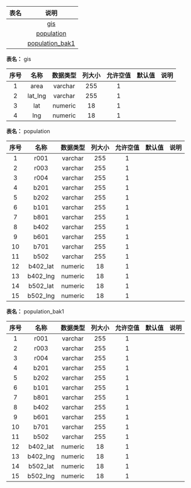 | 表名                  | 说明       |
| :---: | :---: |
        | [gis](#gis) | public |
        | [population](#population) | public |
        | [population_bak1](#population_bak1) | public |

**表名：** <a id="gis">gis</a>


| 序号 | 名称 | 数据类型 | 列大小 | 允许空值  |  默认值 |   说明 |
| :---: | :---: | :---:| :---: | :---: | :---: | :---:|
|  1   | area |   varchar   | 255   | 1   |   |    |
|  2   | lat_lng |   varchar   | 255   | 1   |   |    |
|  3   | lat |   numeric   | 18   | 1   |   |    |
|  4   | lng |   numeric   | 18   | 1   |   |    |

**表名：** <a id="population">population</a>


| 序号 | 名称 | 数据类型 | 列大小 | 允许空值  |  默认值 |   说明 |
| :---: | :---: | :---:| :---: | :---: | :---: | :---:|
|  1   | r001 |   varchar   | 255   | 1   |   |    |
|  2   | r003 |   varchar   | 255   | 1   |   |    |
|  3   | r004 |   varchar   | 255   | 1   |   |    |
|  4   | b201 |   varchar   | 255   | 1   |   |    |
|  5   | b202 |   varchar   | 255   | 1   |   |    |
|  6   | b101 |   varchar   | 255   | 1   |   |    |
|  7   | b801 |   varchar   | 255   | 1   |   |    |
|  8   | b402 |   varchar   | 255   | 1   |   |    |
|  9   | b601 |   varchar   | 255   | 1   |   |    |
|  10   | b701 |   varchar   | 255   | 1   |   |    |
|  11   | b502 |   varchar   | 255   | 1   |   |    |
|  12   | b402_lat |   numeric   | 18   | 1   |   |    |
|  13   | b402_lng |   numeric   | 18   | 1   |   |    |
|  14   | b502_lat |   numeric   | 18   | 1   |   |    |
|  15   | b502_lng |   numeric   | 18   | 1   |   |    |

**表名：** <a id="population_bak1">population_bak1</a>


| 序号 | 名称 | 数据类型 | 列大小 | 允许空值  |  默认值 |   说明 |
| :---: | :---: | :---:| :---: | :---: | :---: | :---:|
|  1   | r001 |   varchar   | 255   | 1   |   |    |
|  2   | r003 |   varchar   | 255   | 1   |   |    |
|  3   | r004 |   varchar   | 255   | 1   |   |    |
|  4   | b201 |   varchar   | 255   | 1   |   |    |
|  5   | b202 |   varchar   | 255   | 1   |   |    |
|  6   | b101 |   varchar   | 255   | 1   |   |    |
|  7   | b801 |   varchar   | 255   | 1   |   |    |
|  8   | b402 |   varchar   | 255   | 1   |   |    |
|  9   | b601 |   varchar   | 255   | 1   |   |    |
|  10   | b701 |   varchar   | 255   | 1   |   |    |
|  11   | b502 |   varchar   | 255   | 1   |   |    |
|  12   | b402_lat |   numeric   | 18   | 1   |   |    |
|  13   | b402_lng |   numeric   | 18   | 1   |   |    |
|  14   | b502_lat |   numeric   | 18   | 1   |   |    |
|  15   | b502_lng |   numeric   | 18   | 1   |   |    |


